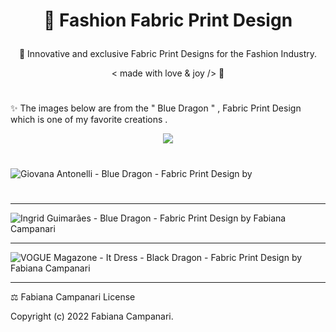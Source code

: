 # <p align="center"> 👗 Fashion Fabric Print Design </p>

 <p align="center"> 🌟 Innovative and exclusive Fabric Print Designs for the Fashion Industry. </p>

 <p align="center"> < made with love & joy /> 🤎 </p>
 
 #
 
 ✨ The images below are from the " Blue Dragon " , Fabric Print Design which is one of my favorite creations .
 
  <p align="center">
 <img src="https://user-images.githubusercontent.com/113218619/202533568-99632731-7e1e-46a6-95f4-fa43e9f6fe42.jpg" />
   
 #

![Giovana Antonelli - Blue Dragon - Fabric Print Design by ](https://user-images.githubusercontent.com/113218619/202533942-5af46743-30b4-42d2-9bb0-90c6a4e1cc88.png)

#

_______________________________________________________________________________
![Ingrid Guimarães - Blue Dragon - Fabric Print Design by Fabiana Campanari](https://user-images.githubusercontent.com/113218619/202534645-5fcf85cf-c91d-43eb-ba22-6f0b6cf12650.jpg)
__________________________________________________________________________________________________________________

![VOGUE Magazone - It Dress - Black Dragon - Fabric Print  Design by Fabiana Campanari](https://user-images.githubusercontent.com/113218619/202534936-85331041-d3d1-452a-ad2b-fd09ea1726f9.jpg)
_____________________________________________________________________________________________

⚖️ Fabiana Campanari License

Copyright (c) 2022 Fabiana Campanari.



